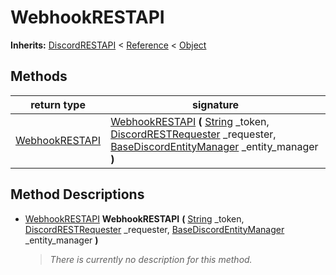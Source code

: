   
# WebhookRESTAPI
  
**Inherits:** [DiscordRESTAPI](./class_discordrestapi.md) < [Reference](https://docs.godotengine.org/en/3.5/classes/class_reference.html) < [Object](https://docs.godotengine.org/en/3.5/classes/class_object.html)  
  
  
## Methods
  
| return type                                 | signature                                                                                                                                                                                                                                                                                    |
|---------------------------------------------|----------------------------------------------------------------------------------------------------------------------------------------------------------------------------------------------------------------------------------------------------------------------------------------------|
| [WebhookRESTAPI](./class_webhookrestapi.md) | [WebhookRESTAPI](#method-WebhookRESTAPI) **(** [String](https://docs.godotengine.org/en/3.5/classes/class_string.html) \_token, [DiscordRESTRequester](./class_discordrestrequester.md) \_requester, [BaseDiscordEntityManager](./class_basediscordentitymanager.md) \_entity\_manager **)** |  
  
## Method Descriptions
  
- <a name="method-WebhookRESTAPI"></a>[WebhookRESTAPI](./class_webhookrestapi.md) **WebhookRESTAPI** **(** [String](https://docs.godotengine.org/en/3.5/classes/class_string.html) \_token, [DiscordRESTRequester](./class_discordrestrequester.md) \_requester, [BaseDiscordEntityManager](./class_basediscordentitymanager.md) \_entity\_manager **)**  
  
	> *There is currently no description for this method.*
  
